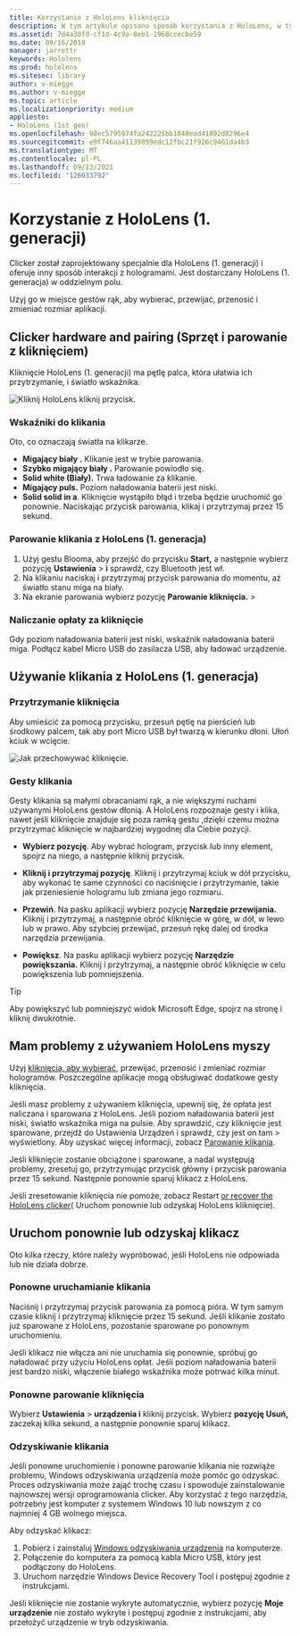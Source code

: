 ```yaml
---
title: Korzystanie z HoloLens kliknięcia
description: W tym artykule opisano sposób korzystania z HoloLens, w tym parowania, ładowania i odzyskiwania.
ms.assetid: 7d4a30fd-cf1d-4c9a-8eb1-1968ccecbe59
ms.date: 09/16/2019
manager: jarrettr
keywords: Hololens
ms.prod: hololens
ms.sitesec: library
author: v-miegge
ms.author: v-miegge
ms.topic: article
ms.localizationpriority: medium
appliesto:
- HoloLens (1st gen)
ms.openlocfilehash: 98ec5795974fa242225bb1048ead41892d8296e4
ms.sourcegitcommit: e9f746aa41139859edc12fbc21f926c9461da4b3
ms.translationtype: MT
ms.contentlocale: pl-PL
ms.lasthandoff: 09/13/2021
ms.locfileid: "126033792"
---
```

# <a name="use-the-hololens-1st-gen-clicker"></a>Korzystanie z HoloLens (1. generacji)

Clicker został zaprojektowany specjalnie dla HoloLens (1. generacji) i oferuje inny sposób interakcji z hologramami. Jest dostarczany HoloLens (1. generacja) w oddzielnym polu.

Użyj go w miejsce gestów rąk, aby wybierać, przewijać, przenosić i zmieniać rozmiar aplikacji.

## <a name="clicker-hardware-and-pairing"></a>Clicker hardware and pairing (Sprzęt i parowanie z kliknięciem)

Kliknięcie HoloLens (1. generacji) ma pętlę palca, która ułatwia ich przytrzymanie, i światło wskaźnika.

![Kliknij HoloLens kliknij przycisk.](images/use-hololens-clicker-1.png)

### <a name="clicker-indicator-lights"></a>Wskaźniki do klikania

Oto, co oznaczają światła na klikarze.

- **Migający biały .** Klikanie jest w trybie parowania.
- **Szybko migający biały .** Parowanie powiodło się.
- **Solid white (Biały).** Trwa ładowanie za klikanie.
- **Migający puls.** Poziom naładowania baterii jest niski.
- **Solid solid in a**. Kliknięcie wystąpiło błąd i trzeba będzie uruchomić go ponownie. Naciskając przycisk parowania, klikaj i przytrzymaj przez 15 sekund.

### <a name="pair-the-clicker-with-your-hololens-1st-gen"></a>Parowanie klikania z HoloLens (1. generacja)

1. Użyj gestu Blooma, aby przejść do przycisku **Start,** a następnie wybierz pozycję **Ustawienia**  >  **i** sprawdź, czy Bluetooth jest wł.
1. Na klikaniu naciskaj i przytrzymaj przycisk parowania do momentu, aż światło stanu miga na biały.
1. Na ekranie parowania wybierz pozycję **Parowanie kliknięcia.**  >  

### <a name="charge-the-clicker"></a>Naliczanie opłaty za kliknięcie

Gdy poziom naładowania baterii jest niski, wskaźnik naładowania baterii miga. Podłącz kabel Micro USB do zasilacza USB, aby ładować urządzenie.

## <a name="use-the-clicker-with-hololens-1st-gen"></a>Używanie klikania z HoloLens (1. generacja)

### <a name="hold-the-clicker"></a>Przytrzymanie kliknięcia

Aby umieścić za pomocą przycisku, przesuń pętlę na pierścień lub środkowy palcem, tak aby port Micro USB był twarzą w kierunku dłoni. Ułoń kciuk w wcięcie.

![Jak przechowywać kliknięcie.](images/use-hololens-clicker-2.png)

### <a name="clicker-gestures"></a>Gesty klikania

Gesty klikania są małymi obracaniami rąk, a nie większymi ruchami używanymi HoloLens gestów dłonią. A HoloLens rozpoznaje gesty i klika, nawet jeśli kliknięcie znajduje się poza ramką gestu [,](hololens1-basic-usage.md)dzięki czemu można przytrzymać kliknięcie w najbardziej wygodnej dla Ciebie pozycji.

- **Wybierz pozycję**. Aby wybrać hologram, przycisk lub inny element, spojrz na niego, a następnie kliknij przycisk.

- **Kliknij i przytrzymaj pozycję**. Kliknij i przytrzymaj kciuk w dół przycisku, aby wykonać te same czynności co naciśnięcie i przytrzymanie, takie jak przeniesienie hologramu lub zmiana jego rozmiaru.

- **Przewiń**. Na pasku aplikacji wybierz pozycję **Narzędzie przewijania.** Kliknij i przytrzymaj, a następnie obróć kliknięcie w górę, w dół, w lewo lub w prawo. Aby szybciej przewijać, przesuń rękę dalej od środka narzędzia przewijania.

- **Powiększ**. Na pasku aplikacji wybierz pozycję **Narzędzie powiększania.** Kliknij i przytrzymaj, a następnie obróć kliknięcie w celu powiększenia lub pomniejszenia.

> [!TIP]
> Aby powiększyć lub pomniejszyć widok Microsoft Edge, spojrz na stronę i kliknij dwukrotnie.

## <a name="im-having-problems-using-the-hololens-clicker"></a>Mam problemy z używaniem HoloLens myszy

Użyj [kliknięcia, aby wybierać,](hololens1-clicker.md) przewijać, przenosić i zmieniać rozmiar hologramów. Poszczególne aplikacje mogą obsługiwać dodatkowe gesty kliknięcia.

Jeśli masz problemy z używaniem kliknięcia, upewnij się, że opłata jest naliczana i sparowana z HoloLens. Jeśli poziom naładowania baterii jest niski, światło wskaźnika miga na pulsie. Aby sprawdzić, czy kliknięcie jest sparowane, przejdź do Ustawienia Urządzeń i sprawdź, czy jest on tam  >   wyświetlony. Aby uzyskać więcej informacji, zobacz [Parowanie klikania](hololens1-clicker.md).

Jeśli kliknięcie zostanie obciążone i sparowane, a nadal występują problemy, zresetuj go, przytrzymując przycisk główny i przycisk parowania przez 15 sekund. Następnie ponownie sparuj klikacz z HoloLens.

Jeśli zresetowanie kliknięcia nie pomoże, zobacz Restart [or recover the HoloLens clicker](hololens1-clicker.md#restart-or-recover-the-clicker)( Uruchom ponownie lub odzyskaj HoloLens kliknięcie).
## <a name="restart-or-recover-the-clicker"></a>Uruchom ponownie lub odzyskaj klikacz

Oto kilka rzeczy, które należy wypróbować, jeśli HoloLens nie odpowiada lub nie działa dobrze.

### <a name="restart-the-clicker"></a>Ponowne uruchamianie klikania

Naciśnij i przytrzymaj przycisk parowania za pomocą pióra. W tym samym czasie kliknij i przytrzymaj kliknięcie przez 15 sekund. Jeśli klikanie zostało już sparowane z HoloLens, pozostanie sparowane po ponownym uruchomieniu.

Jeśli klikacz nie włącza ani nie uruchamia się ponownie, spróbuj go naładować przy użyciu HoloLens opłat. Jeśli poziom naładowania baterii jest bardzo niski, włączenie białego wskaźnika może potrwać kilka minut.

### <a name="re-pair-the-clicker"></a>Ponowne parowanie kliknięcia

Wybierz **Ustawienia**  >  **urządzenia i** kliknij przycisk. Wybierz **pozycję Usuń,** zaczekaj kilka sekund, a następnie ponownie sparuj klikacz.

### <a name="recover-the-clicker"></a>Odzyskiwanie klikania

Jeśli ponowne uruchomienie i ponowne parowanie klikania nie rozwiąże problemu, Windows odzyskiwania urządzenia może pomóc go odzyskać. Proces odzyskiwania może zająć trochę czasu i spowoduje zainstalowanie najnowszej wersji oprogramowania clicker. Aby korzystać z tego narzędzia, potrzebny jest komputer z systemem Windows 10 lub nowszym z co najmniej 4 GB wolnego miejsca.

Aby odzyskać klikacz:

1. Pobierz i zainstaluj [Windows odzyskiwania urządzenia](https://dev.azure.com/ContentIdea/ContentIdea/_queries/query/8a004dbe-73f8-4a32-94bc-368fc2f2a895/) na komputerze.
1. Połączenie do komputera za pomocą kabla Micro USB, który jest podłączony do HoloLens.
1. Uruchom narzędzie Windows Device Recovery Tool i postępuj zgodnie z instrukcjami.

Jeśli kliknięcie nie zostanie wykryte automatycznie, wybierz pozycję **Moje urządzenie** nie zostało wykryte i postępuj zgodnie z instrukcjami, aby przełożyć urządzenie w tryb odzyskiwania.


